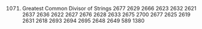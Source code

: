 1071. Greatest Common Divisor of Strings
2677
2629
2666
2623
2632
2621
2637
2636
2622
2627
2676
2628
2633
2675
2700
2677
2625
2619
2631
2618
2693
2694
2695
2648
2649
589
1380
